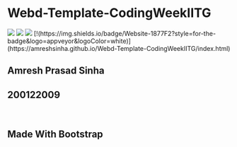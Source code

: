 # Webd-Template-CodingWeekIITG
<img src="https://img.shields.io/badge/HTML5-E34F26?style=for-the-badge&logo=html5&logoColor=white" />
<img src="https://img.shields.io/badge/CSS3-1572B6?style=for-the-badge&logo=css3&logoColor=white" />
<img src="https://img.shields.io/badge/Bootstrap-563D7C?style=for-the-badge&logo=bootstrap&logoColor=white" />
[!(https://img.shields.io/badge/Website-1877F2?style=for-the-badge&logo=appveyor&logoColor=white)](https://amreshsinha.github.io/Webd-Template-CodingWeekIITG/index.html)

## Amresh Prasad Sinha
## 200122009

<br />

## Made With Bootstrap
